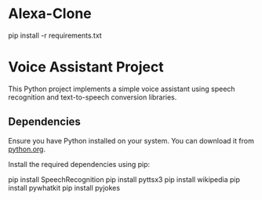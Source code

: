 # Alexa-Clone

pip install -r requirements.txt

# Voice Assistant Project

This Python project implements a simple voice assistant using speech recognition and text-to-speech conversion libraries.

## Dependencies

Ensure you have Python installed on your system. You can download it from [python.org](https://www.python.org/downloads/).

Install the required dependencies using pip:


pip install SpeechRecognition
pip install pyttsx3
pip install wikipedia
pip install pywhatkit
pip install pyjokes
